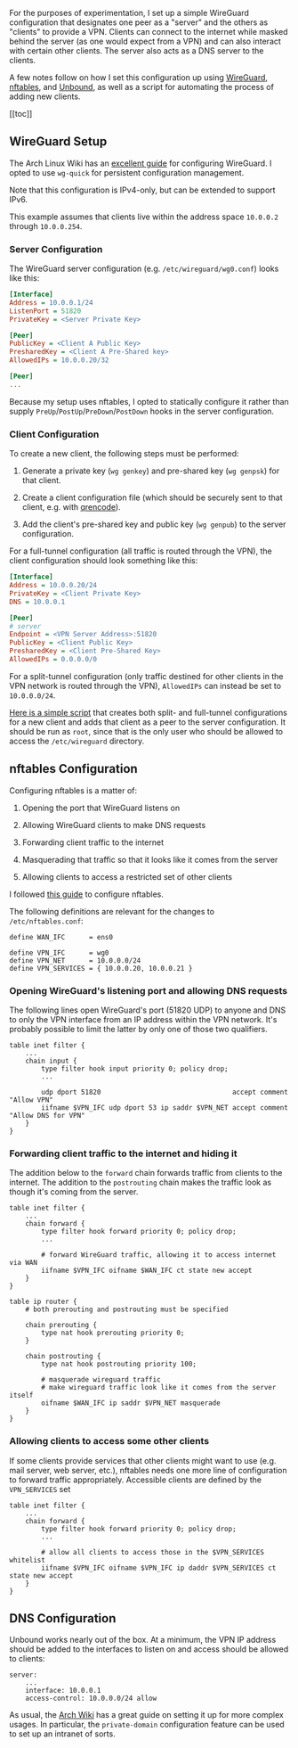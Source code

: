 For the purposes of experimentation, I set up a simple WireGuard configuration
that designates one peer as a "server" and the others as "clients" to provide a
VPN.  Clients can connect to the internet while masked behind the server (as
one would expect from a VPN) and can also interact with certain other clients.
The server also acts as a DNS server to the clients.

A few notes follow on how I set this configuration up using
[WireGuard](https://www.wireguard.com), [nftables](http://nftables.org), and
[Unbound](https://nlnetlabs.nl/projects/unbound/about/), as well as a script
for automating the process of adding new clients.


<!--break-->


[[toc]]


## WireGuard Setup

The Arch Linux Wiki has an [excellent
guide](https://wiki.archlinux.org/index.php/WireGuard) for configuring
WireGuard.  I opted to use `wg-quick` for persistent configuration management.

Note that this configuration is IPv4-only, but can be extended to support IPv6.

This example assumes that clients live within the address space `10.0.0.2`
through `10.0.0.254`.


### Server Configuration

The WireGuard server configuration (e.g. `/etc/wireguard/wg0.conf`) looks like
this:

```ini
[Interface]
Address = 10.0.0.1/24
ListenPort = 51820
PrivateKey = <Server Private Key>

[Peer]
PublicKey = <Client A Public Key>
PresharedKey = <Client A Pre-Shared key>
AllowedIPs = 10.0.0.20/32

[Peer]
...
```

Because my setup uses nftables, I opted to statically configure it rather than
supply `PreUp`/`PostUp`/`PreDown`/`PostDown` hooks in the server configuration.


### Client Configuration

To create a new client, the following steps must be performed:

1. Generate a private key (`wg genkey`) and pre-shared key (`wg genpsk`) for
   that client.

2. Create a client configuration file (which should be securely sent to that
   client, e.g. with [qrencode](https://github.com/fukuchi/libqrencode)).

3. Add the client's pre-shared key and public key (`wg genpub`) to the server
   configuration.


For a full-tunnel configuration (all traffic is routed through the VPN), the
client configuration should look something like this:

```ini
[Interface]
Address = 10.0.0.20/24
PrivateKey = <Client Private Key>
DNS = 10.0.0.1

[Peer]
# server
Endpoint = <VPN Server Address>:51820
PublicKey = <Client Public Key>
PresharedKey = <Client Pre-Shared Key>
AllowedIPs = 0.0.0.0/0
```

For a split-tunnel configuration (only traffic destined for other clients in
the VPN network is routed through the VPN), `AllowedIPs` can instead be set to
`10.0.0.0/24`.

[Here is a simple script](add-wireguard-client.sh) that creates both split- and
full-tunnel configurations for a new client and adds that client as a peer to
the server configuration.  It should be run as `root`, since that is the only
user who should be allowed to access the `/etc/wireguard` directory.



## nftables Configuration

Configuring nftables is a matter of:

1. Opening the port that WireGuard listens on

2. Allowing WireGuard clients to make DNS requests

3. Forwarding client traffic to the internet

4. Masquerading that traffic so that it looks like it comes from the server

5. Allowing clients to access a restricted set of other clients


I followed [this
guide](https://xdeb.org/post/2019/09/26/setting-up-a-server-firewall-with-nftables-that-support-wireguard-vpn/)
to configure nftables.


The following definitions are relevant for the changes to `/etc/nftables.conf`:

```plaintext
define WAN_IFC      = ens0

define VPN_IFC      = wg0
define VPN_NET      = 10.0.0.0/24
define VPN_SERVICES = { 10.0.0.20, 10.0.0.21 }
```


### Opening WireGuard's listening port and allowing DNS requests

The following lines open WireGuard's port (51820 UDP) to anyone and DNS to only
the VPN interface from an IP address within the VPN network.  It's probably
possible to limit the latter by only one of those two qualifiers.

```plaintext
table inet filter {
    ...
    chain input {
        type filter hook input priority 0; policy drop;
        ...

        udp dport 51820                                 accept comment "Allow VPN"
        iifname $VPN_IFC udp dport 53 ip saddr $VPN_NET accept comment "Allow DNS for VPN"
    }
}
```


### Forwarding client traffic to the internet and hiding it

The addition below to the `forward` chain forwards traffic from clients to the
internet.  The addition to the `postrouting` chain makes the traffic look as
though it's coming from the server.

```plaintext
table inet filter {
    ...
    chain forward {
        type filter hook forward priority 0; policy drop;
        ...

        # forward WireGuard traffic, allowing it to access internet via WAN
        iifname $VPN_IFC oifname $WAN_IFC ct state new accept
    }
}

table ip router {
    # both prerouting and postrouting must be specified

    chain prerouting {
        type nat hook prerouting priority 0;
    }

    chain postrouting {
        type nat hook postrouting priority 100;

        # masquerade wireguard traffic
        # make wireguard traffic look like it comes from the server itself
        oifname $WAN_IFC ip saddr $VPN_NET masquerade
    }
}
```


### Allowing clients to access some other clients

If some clients provide services that other clients might want to use (e.g.
mail server, web server, etc.), nftables needs one more line of configuration
to forward traffic appropriately.  Accessible clients are defined by the
`VPN_SERVICES` set

```plaintext
table inet filter {
    ...
    chain forward {
        type filter hook forward priority 0; policy drop;
        ...

        # allow all clients to access those in the $VPN_SERVICES whitelist
        iifname $VPN_IFC oifname $VPN_IFC ip daddr $VPN_SERVICES ct state new accept
    }
}
```


## DNS Configuration

Unbound works nearly out of the box.  At a minimum, the VPN IP address should
be added to the interfaces to listen on and access should be allowed to
clients:

```plaintext
server:
    ...
    interface: 10.0.0.1
    access-control: 10.0.0.0/24 allow
```

As usual, the [Arch Wiki](https://wiki.archlinux.org/index.php/unbound) has a
great guide on setting it up for more complex usages.  In particular, the
`private-domain` configuration feature can be used to set up an intranet of
sorts.
